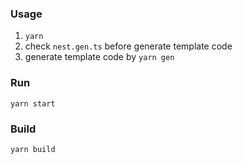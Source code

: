 ### Usage

1. `yarn`
2. check `nest.gen.ts` before generate template code
3. generate template code by `yarn gen`


### Run

`yarn start`

### Build

`yarn build`